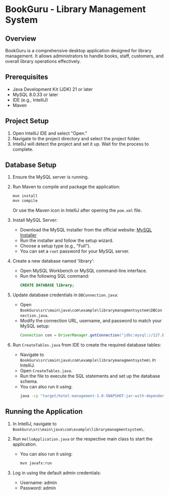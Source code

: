 
# BookGuru - Library Management System

## Overview

BookGuru is a comprehensive desktop application designed for library management. It allows administrators to handle books, staff, customers, and overall library operations effectively.

## Prerequisites

- Java Development Kit (JDK) 21 or later
- MySQL 8.0.33 or later
- IDE (e.g., IntelliJ)
- Maven

## Project Setup

1. Open IntelliJ IDE and select "Open."
2. Navigate to the project directory and select the project folder.
3. IntelliJ will detect the project and set it up. Wait for the process to complete.

## Database Setup
1. Ensure the MySQL server is running.
2. Run Maven to compile and package the application:
   ```bash
   mvn install
   mvn compile
   ```
   Or use the Maven icon in IntelliJ after opening the `pom.xml` file.

3. Install MySQL Server:
    - Download the MySQL installer from the official website: [MySQL Installer](https://dev.mysql.com/downloads/installer/)
    - Run the installer and follow the setup wizard.
    - Choose a setup type (e.g., "Full").
    - You can set a `root` password for your MySQL server.

4. Create a new database named 'library':
    - Open MySQL Workbench or MySQL command-line interface.
    - Run the following SQL command:
      ```sql
      CREATE DATABASE library;
      ```

5. Update database credentials in `DBConnection.java`:
    - Open `BookGuru\src\main\java\com\example\librarymanagmentsystem\DBConnection.java`.
    - Modify the connection URL, username, and password to match your MySQL setup:
      ```java
      Connection con = DriverManager.getConnection("jdbc:mysql://127.0.0.1:3306/library", "root", "root");
      ```
      
6. Run `CreateTables.java` from IDE to create the required database tables:
    - Navigate to `BookGuru\src\main\java\com\example\librarymanagmentsystem\` in IntelliJ.
    - Open `CreateTables.java`.
    - Run the file to execute the SQL statements and set up the database schema.
    - You can also run it using:
      ```bash
      java -cp "target/hotel-management-1.0-SNAPSHOT-jar-with-dependencies.jar;lib/" com.example.librarymanagmentsystem.CreateTables
      ```

## Running the Application

1. In IntelliJ, navigate to `BookGuru\src\main\java\com\example\librarymanagmentsystem\`.
2. Run `HelloApplication.java` or the respective main class to start the application.
    - You can also run it using:
      ```bash
      mvn javafx:run

      ```

3. Log in using the default admin credentials:
    - Username: admin
    - Password: admin
